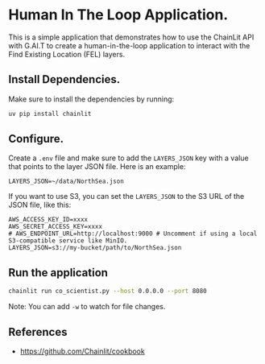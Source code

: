 # Human In The Loop Application.

This is a simple application that demonstrates how to use the ChainLit API with G.AI.T to create
a human-in-the-loop application to interact with the Find Existing Location (FEL) layers.

## Install Dependencies.

Make sure to install the dependencies by running:

```bash
uv pip install chainlit
```

## Configure.

Create a `.env` file and make sure to add the `LAYERS_JSON` key with a value that points to the layer JSON file.
Here is an example:

```dotenv
LAYERS_JSON=~/data/NorthSea.json
```

If you want to use S3, you can set the `LAYERS_JSON` to the S3 URL of the JSON file, like this:

```dotenv
AWS_ACCESS_KEY_ID=xxxx
AWS_SECRET_ACCESS_KEY=xxxx
# AWS_ENDPOINT_URL=http://localhost:9000 # Uncomment if using a local S3-compatible service like MinIO.
LAYERS_JSON=s3://my-bucket/path/to/NorthSea.json
```

## Run the application

```bash
chainlit run co_scientist.py --host 0.0.0.0 --port 8080
```

Note: You can add `-w` to watch for file changes.

## References

- https://github.com/Chainlit/cookbook
